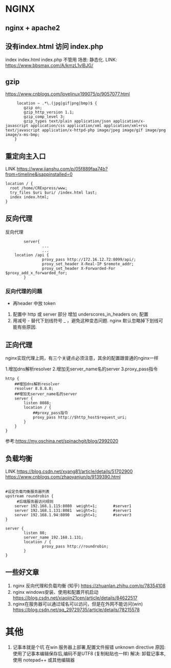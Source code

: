 # NGINX

## nginx + apache2 

## 没有index.html   访问 index.php
index index.html index.php 不管用
场景:  静态化.
LINK: https://www.bbsmax.com/A/kmzL1vlBJG/


## gzip

https://www.cnblogs.com/lovelinux199075/p/9057077.html

```nginx
     location ~ .*\.(jpg|gif|png|bmp)$ {
        gzip on;
        gzip_http_version 1.1;
        gzip_comp_level 3;
        gzip_types text/plain application/json application/x-javascript application/css application/xml application/xml+rss text/javascript application/x-httpd-php image/jpeg image/gif image/png image/x-ms-bmp;
	}
```

## 重定向主入口

LINK https://www.jianshu.com/p/05f889faa74b?from=timeline&isappinstalled=0

```nginx
location / {
  root /home/CRExpress/www;
  try_files $uri $uri/ /index.html last;
  index index.html;
}
```

## 反向代理

反向代理

```nginx
        server{
                ...
                ...
	location /api {
                proxy_pass http://172.16.12.72:8099/api/;
                proxy_set_header X-Real-IP $remote_addr;
                proxy_set_header X-Forwarded-For $proxy_add_x_forwarded_for;
        }
```
### 反向代理的问题
-  再header 中放 token 
 1. 配置中 http 或 server 部分 增加 underscores_in_headers on; 配置
 2. 用减号 - 替代下划线符号 _ ，避免这种变态问题. nginx 默认忽略掉下划线可能有些原因.

## 正向代理
nginx实现代理上网，有三个关键点必须注意，其余的配置跟普通的nginx一样

1.增加dns解析resolver
2.增加无server_name名的server
3.proxy_pass指令

```nginx
http {
	##增加dns解析resolver
	resolver 8.8.8.8;
	##增加无server_name名的server
	server {
		listen 8088;
		location / {
			##proxy_pass指令
			proxy_pass http://$http_host$request_uri;
		}
	}
}
```
参考:https://my.oschina.net/spinachgit/blog/2992020

## 负载均衡

LINK 
https://blog.csdn.net/xyang81/article/details/51702900
https://www.cnblogs.com/zhaoyanjun/p/9139390.html

```nginx

#设定负载均衡服务器列表
upstream roundrobin {
     #后端服务器访问规则
    server 192.168.1.115:8080  weight=1;       #server1
    server 192.168.1.131:8081  weight=1;       #server1
    server 192.168.1.94:8090   weight=1;       #server3
}

server {
        listen 80;
        server_name 192.168.1.131;
        location / {
                proxy_pass http://roundrobin;
        }
}

```

## 一些好文章

1. nginx 反向代理和负载均衡 (知乎)
https://zhuanlan.zhihu.com/p/78354108
2. nginx windows安装、使用和配置开机启动
https://blog.csdn.net/xiaojin21cen/article/details/84622517
3. nginx在服务器可以通过域名可以访问，但是在外网不能访问(win)
https://blog.csdn.net/qq_29729735/article/details/78215578

# 其他

1. 记事本就是个坑
在win 服务器上部署,配置文件报错 unknown directive
原因: 使用了记事本编辑保存后,编码不是UTF8 (复制粘贴也一样)
解决: 卸载记事本, 使用 notepad++ 或其他编辑器

